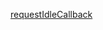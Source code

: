 [requestIdleCallback](https://github.com/justjavac/the-front-end-knowledge-you-may-not-know/issues/9)
